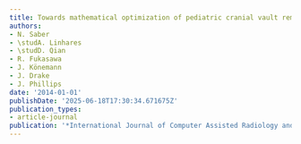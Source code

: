```yaml
---
title: Towards mathematical optimization of pediatric cranial vault remodeling
authors:
- N. Saber
- \studA. Linhares
- \studD. Qian
- R. Fukasawa
- J. Könemann
- J. Drake
- J. Phillips
date: '2014-01-01'
publishDate: '2025-06-18T17:30:34.671675Z'
publication_types:
- article-journal
publication: '*International Journal of Computer Assisted Radiology and Surgery*'
---
```

